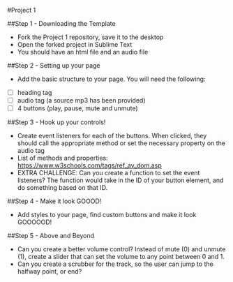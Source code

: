 #Project 1 

##Step 1 - Downloading the Template

- Fork the Project 1 repository, save it to the desktop
- Open the forked project in Sublime Text
- You should have an html file and an audio file

##Step 2 - Setting up your page

 - Add the basic structure to your page. You will need the following:
  - [ ] heading tag
  - [ ] audio tag (a source mp3 has been provided)
  - [ ] 4 buttons (play, pause, mute and unmute)

  ##Step 3 - Hook up your controls!

  - Create event listeners for each of the buttons. When clicked, they should call the appropriate method or set the necessary property on the audio tag
  - List of methods and properties: https://www.w3schools.com/tags/ref_av_dom.asp
  - EXTRA CHALLENGE: Can you create a function to set the event listeners? The function would take in the ID of your button element, and do something based on that ID. 

  ##Step 4 - Make it look GOOOD!

  - Add styles to your page, find custom buttons and make it look GOOOOOD!

  ##Step 5 - Above and Beyond

  - Can you create a better volume control? Instead of mute (0) and unmute (1), create a slider that can set the volume to any point between 0 and 1.
  - Can you create a scrubber for the track, so the user can jump to the halfway point, or end?
